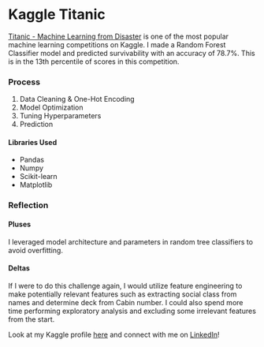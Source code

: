 # Kaggle Titanic

[Titanic - Machine Learning from Disaster](https://www.kaggle.com/c/titanic) is one of the most popular machine learning competitions on Kaggle. I made a Random Forest Classifier model and predicted survivability with an accuracy of 78.7%. This is in the 13th percentile of scores in this competition.

### Process
1. Data Cleaning & One-Hot Encoding
2. Model Optimization
3. Tuning Hyperparameters
4. Prediction

#### Libraries Used
- Pandas
- Numpy
- Scikit-learn
- Matplotlib

### Reflection
#### Pluses
I leveraged model architecture and parameters in random tree classifiers to avoid overfitting.

#### Deltas
If I were to do this challenge again, I would utilize feature engineering to make potentially relevant features such as extracting social class from names and determine deck from Cabin number. I could also spend more time performing exploratory analysis and excluding some irrelevant features from the start.

Look at my Kaggle profile [here](https://www.kaggle.com/serencha) and connect with me on [LinkedIn](https://www.linkedin.com/in/serenachang1/)!
